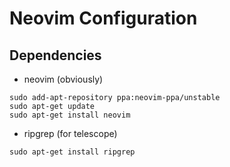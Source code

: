 # Neovim Configuration

## Dependencies
- neovim (obviously)
```
sudo add-apt-repository ppa:neovim-ppa/unstable
sudo apt-get update
sudo apt-get install neovim
```
- ripgrep (for telescope)
```
sudo apt-get install ripgrep
```
